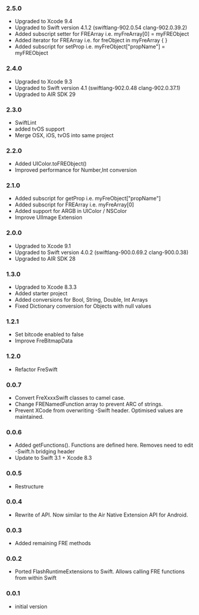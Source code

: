 ### 2.5.0
- Upgraded to Xcode 9.4
- Upgraded to Swift version 4.1.2 (swiftlang-902.0.54 clang-902.0.39.2)
- Added subscript setter for FREArray i.e. myFreArray[0] = myFREObject
- Added iterator for FREArray i.e. for freObject in myFreArray { }
- Added subscript for setProp i.e. myFreObject["propName"] = myFREObject

### 2.4.0
- Upgraded to Xcode 9.3
- Upgraded to Swift version 4.1 (swiftlang-902.0.48 clang-902.0.37.1)
- Upgraded to AIR SDK 29

### 2.3.0
- SwiftLint
- added tvOS support
- Merge OSX, iOS, tvOS into same project

### 2.2.0
- Added UIColor.toFREObject() 
- Improved performance for Number,Int conversion

### 2.1.0
- Added subscript for getProp i.e. myFreObject["propName"]
- Added subscript for FREArray i.e. myFreArray[0]
- Added support for ARGB in UIColor / NSColor
- Improve UIImage Extension

### 2.0.0
- Upgraded to Xcode 9.1
- Upgraded to Swift version 4.0.2 (swiftlang-900.0.69.2 clang-900.0.38)
- Upgraded to AIR SDK 28

### 1.3.0
- Upgraded to Xcode 8.3.3
- Added starter project
- Added conversions for Bool, String, Double, Int Arrays
- Fixed Dictionary conversion for Objects with null values

### 1.2.1
- Set bitcode enabled to false
- Improve FreBitmapData

### 1.2.0
- Refactor FreSwift

### 0.0.7
- Convert FreXxxxSwift classes to camel case.
- Change FRENamedFunction array to prevent ARC of strings.
- Prevent XCode from overwriting -Swift header. Optimised values are maintained.

### 0.0.6 
- Added getFunctions(). Functions are defined here. Removes need to edit -Swift.h bridging header
- Update to Swift 3.1 + Xcode 8.3

### 0.0.5 
- Restructure

### 0.0.4 
- Rewrite of API. Now similar to the Air Native Extension API for Android.

### 0.0.3  
- Added remaining FRE methods

### 0.0.2  
- Ported FlashRuntimeExtensions to Swift. Allows calling FRE functions from within Swift

### 0.0.1  
- initial version
